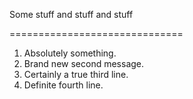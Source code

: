 Some stuff and stuff and stuff

==============================

1. Absolutely something.
2. Brand new second message.
3. Certainly a true third line.
4. Definite fourth line.
